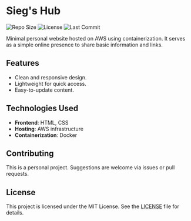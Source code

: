 
# Sieg's Hub
![Repo Size](https://img.shields.io/github/repo-size/VargasCardona/sieghub?style=for-the-badge)
![License](https://img.shields.io/github/license/VargasCardona/sieghub?style=for-the-badge)
![Last Commit](https://img.shields.io/github/last-commit/VargasCardona/sieghub?style=for-the-badge)

Minimal personal website hosted on AWS using containerization. It serves as a simple online presence to share basic information and links.

## Features
- Clean and responsive design.
- Lightweight for quick access.
- Easy-to-update content.

## Technologies Used
- **Frontend**: HTML, CSS
- **Hosting**: AWS infrastructure
- **Containerization**: Docker

## Contributing
This is a personal project. Suggestions are welcome via issues or pull requests.

## License
This project is licensed under the MIT License. See the [LICENSE](LICENSE) file for details.
